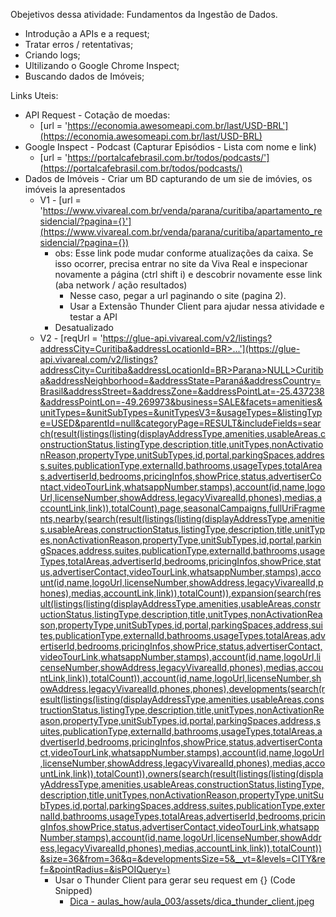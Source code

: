 Obejetivos dessa atividade: Fundamentos da Ingestão de Dados.
* Introdução a APIs e a request;
* Tratar erros / retentativas;
* Criando logs;
* Ultilizando o Google Chrome Inspect;
* Buscando dados de Imóveis;


Links Uteis:

* API Request - Cotação de moedas:
    - [url = 'https://economia.awesomeapi.com.br/last/USD-BRL'](https://economia.awesomeapi.com.br/last/USD-BRL)
* Google Inspect - Podcast (Capturar Episódios - Lista com nome e link)
    - [url = 'https://portalcafebrasil.com.br/todos/podcasts/'](https://portalcafebrasil.com.br/todos/podcasts/)
* Dados de Imóveis - Criar um BD capturando de um sie de imóvies, os imóveis la apresentados
    - V1 - [url = 'https://www.vivareal.com.br/venda/parana/curitiba/apartamento_residencial/?pagina={}'](https://www.vivareal.com.br/venda/parana/curitiba/apartamento_residencial/?pagina={})
        - obs: Esse link pode mudar conforme atualizações da caixa. Se isso ocorrer, precisa entrar no site da Viva Real e inspecionar novamente a página (ctrl shift i) e descobrir novamente esse link (aba network / ação resultados)
            - Nesse caso, pegar a url paginando o site (pagina 2).
            - Usar a Extensão Thunder Client para ajudar nessa atividade e testar a API
        - Desatualizado
    - V2 - [reqUrl = 'https://glue-api.vivareal.com/v2/listings?addressCity=Curitiba&addressLocationId=BR>...'](https://glue-api.vivareal.com/v2/listings?addressCity=Curitiba&addressLocationId=BR>Parana>NULL>Curitiba&addressNeighborhood=&addressState=Paraná&addressCountry=Brasil&addressStreet=&addressZone=&addressPointLat=-25.437238&addressPointLon=-49.269973&business=SALE&facets=amenities&unitTypes=&unitSubTypes=&unitTypesV3=&usageTypes=&listingType=USED&parentId=null&categoryPage=RESULT&includeFields=search(result(listings(listing(displayAddressType,amenities,usableAreas,constructionStatus,listingType,description,title,unitTypes,nonActivationReason,propertyType,unitSubTypes,id,portal,parkingSpaces,address,suites,publicationType,externalId,bathrooms,usageTypes,totalAreas,advertiserId,bedrooms,pricingInfos,showPrice,status,advertiserContact,videoTourLink,whatsappNumber,stamps),account(id,name,logoUrl,licenseNumber,showAddress,legacyVivarealId,phones),medias,accountLink,link)),totalCount),page,seasonalCampaigns,fullUriFragments,nearby(search(result(listings(listing(displayAddressType,amenities,usableAreas,constructionStatus,listingType,description,title,unitTypes,nonActivationReason,propertyType,unitSubTypes,id,portal,parkingSpaces,address,suites,publicationType,externalId,bathrooms,usageTypes,totalAreas,advertiserId,bedrooms,pricingInfos,showPrice,status,advertiserContact,videoTourLink,whatsappNumber,stamps),account(id,name,logoUrl,licenseNumber,showAddress,legacyVivarealId,phones),medias,accountLink,link)),totalCount)),expansion(search(result(listings(listing(displayAddressType,amenities,usableAreas,constructionStatus,listingType,description,title,unitTypes,nonActivationReason,propertyType,unitSubTypes,id,portal,parkingSpaces,address,suites,publicationType,externalId,bathrooms,usageTypes,totalAreas,advertiserId,bedrooms,pricingInfos,showPrice,status,advertiserContact,videoTourLink,whatsappNumber,stamps),account(id,name,logoUrl,licenseNumber,showAddress,legacyVivarealId,phones),medias,accountLink,link)),totalCount)),account(id,name,logoUrl,licenseNumber,showAddress,legacyVivarealId,phones,phones),developments(search(result(listings(listing(displayAddressType,amenities,usableAreas,constructionStatus,listingType,description,title,unitTypes,nonActivationReason,propertyType,unitSubTypes,id,portal,parkingSpaces,address,suites,publicationType,externalId,bathrooms,usageTypes,totalAreas,advertiserId,bedrooms,pricingInfos,showPrice,status,advertiserContact,videoTourLink,whatsappNumber,stamps),account(id,name,logoUrl,licenseNumber,showAddress,legacyVivarealId,phones),medias,accountLink,link)),totalCount)),owners(search(result(listings(listing(displayAddressType,amenities,usableAreas,constructionStatus,listingType,description,title,unitTypes,nonActivationReason,propertyType,unitSubTypes,id,portal,parkingSpaces,address,suites,publicationType,externalId,bathrooms,usageTypes,totalAreas,advertiserId,bedrooms,pricingInfos,showPrice,status,advertiserContact,videoTourLink,whatsappNumber,stamps),account(id,name,logoUrl,licenseNumber,showAddress,legacyVivarealId,phones),medias,accountLink,link)),totalCount))&size=36&from=36&q=&developmentsSize=5&__vt=&levels=CITY&ref=&pointRadius=&isPOIQuery=)
        - Usar o Thunder Client para gerar seu request em {} (Code Snipped)
            - [Dica - aulas_how/aula_003/assets/dica_thunder_client.jpeg](assets/dica_thunder_client.jpeg)
